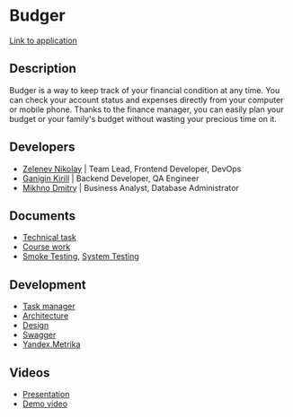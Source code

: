 # Budger

[Link to application](https://budger-application.herokuapp.com/)

## Description
Budger is a way to keep track of your financial condition at any time. You can check your account status and expenses directly from your computer or mobile phone. Thanks to the finance manager, you can easily plan your budget or your family's budget without wasting your precious time on it.
## Developers
- [Zelenev Nikolay](https://github.com/c-addict) | Team Lead, Frontend Developer, DevOps
- [Ganigin Kirill](https://github.com/MeltingGlaciers) | Backend Developer, QA Engineer
- [Mikhno Dmitry](https://github.com/DuckMan-alt) | Business Analyst, Database Administrator
## Documents
- [Technical task](https://github.com/c-addict/budger/blob/master/documents/technical_task.pdf)
- [Course work](https://github.com/c-addict/budger/blob/master/documents/Course_work%20.pdf)
- [Smoke Testing](https://github.com/c-addict/budger/blob/master/documents/smoke.pdf), [System Testing](https://github.com/c-addict/budger/blob/master/documents/system.pdf)
## Development
- [Task manager](https://trello.com/b/nYnwiHZ4/budger)
- [Architecture](https://miro.com/app/board/o9J_lUY78ko=/)
- [Design](https://www.figma.com/file/lRO8sR42XWK94tyTGa9EcW/Programming-technologies?node-id=0%3A1)
- [Swagger](https://app.swaggerhub.com/apis-docs/MeltingGlaciers/Budger/v5/)
- [Yandex.Metrika](https://metrika.yandex.ru/dashboard?id=80995588)
## Videos
- [Presentation]()
- [Demo video](https://youtu.be/5CwyuMuOS-M)

